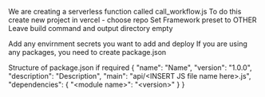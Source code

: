 We are creating a serverless function called call_workflow.js
To do this create new project in vercel - choose repo
Set Framework preset to OTHER
Leave build command and output directory empty

Add any envirnment secrets you want to add and deploy
If you are using any packages, you need to create package.json

Structure of package.json if required
{
  "name": "Name",
  "version": "1.0.0",
  "description": "Description",
  "main": "api/\<INSERT JS file name here>.js",
  "dependencies": {
    "\<module name>": "\<version>"
  }
}

